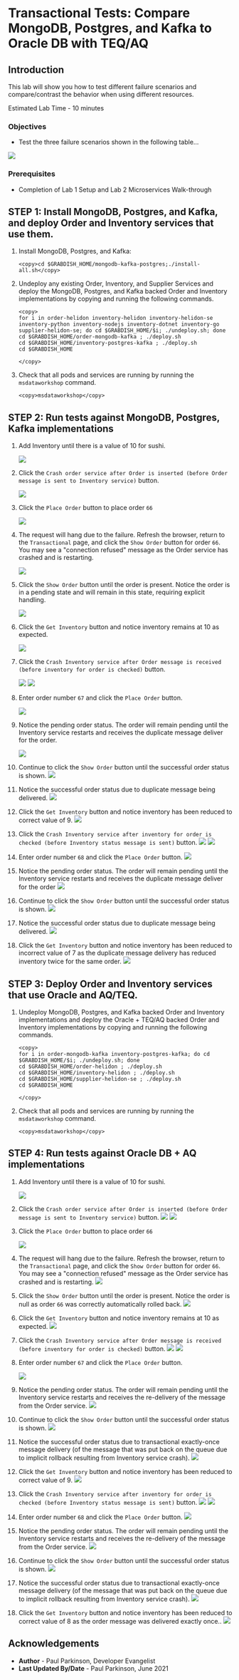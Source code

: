 # Transactional Tests: Compare MongoDB, Postgres, and Kafka to Oracle DB with TEQ/AQ

## Introduction

This lab will show you how to test different failure scenarios and compare/contrast the behavior when using different resources.

Estimated Lab Time - 10 minutes

### Objectives

-   Test the three failure scenarios shown in the following table...


   ![](images/mongopostgreskafka_vs_OracleAQ.png " ")


### Prerequisites

* Completion of Lab 1 Setup and Lab 2 Microservices Walk-through

## **STEP 1**: Install MongoDB, Postgres, and Kafka, and deploy Order and Inventory services that use them.

1.  Install MongoDB, Postgres, and Kafka:

    ```
    <copy>cd $GRABDISH_HOME/mongodb-kafka-postgres;./install-all.sh</copy>
    ```


2.  Undeploy any existing Order, Inventory, and Supplier Services and deploy the MongoDB, Postgres, and Kafka backed Order and Inventory implementations by copying and running the following commands.
    
    ```
    <copy>
    for i in order-helidon inventory-helidon inventory-helidon-se inventory-python inventory-nodejs inventory-dotnet inventory-go supplier-helidon-se; do cd $GRABDISH_HOME/$i; ./undeploy.sh; done
    cd $GRABDISH_HOME/order-mongodb-kafka ; ./deploy.sh
    cd $GRABDISH_HOME/inventory-postgres-kafka ; ./deploy.sh
    cd $GRABDISH_HOME
    
    </copy>
    ```

3. Check that all pods and services are running by running the `msdataworkshop` command.

    ```
    <copy>msdataworkshop</copy>
    ```


## **STEP 2**: Run tests against MongoDB, Postgres, Kafka implementations


1. Add Inventory until there is a value of 10 for sushi.

   ![](images/getinventory10.png " ")
   
2. Click the `Crash order service after Order is inserted (before Order message is sent to Inventory service)` button. 

   ![](images/crashorderset.png " ")
   
3. Click the `Place Order` button to place order `66`

   ![](images/placeorder66.png " ")
   
4. The request will hang due to the failure. Refresh the browser, return to the `Transactional` page, and click the `Show Order` button for order `66`.  
   You may see a "connection refused" message as the Order service has crashed and is restarting.
   
   ![](images/connectionrefused.png " ")
   
5. Click the `Show Order` button until the order is present. Notice the order is in a pending state and will remain in this state, requiring explicit handling.

   ![](images/order66pending.png " ")
   
6. Click the `Get Inventory` button and notice inventory remains at 10 as expected.

   ![](images/getinventory10.png " ")
   
7. Click the `Crash Inventory service after Order message is received (before inventory for order is checked)` button.

   ![](images/crashinventorybefore.png " ")
   ![](images/crashinventorybeforeset.png " ")
   
8. Enter order number `67` and click the `Place Order` button.

   ![](images/placeorder67.png " ")
   
9. Notice the pending order status. The order will remain pending until the Inventory service restarts and receives the duplicate message deliver for the order.

   ![](images/order67pending.png " ")
   
10. Continue to click the `Show Order` button until the successful order status is shown.
   ![](images/showorder67.png " ")
   
11. Notice the successful order status due to duplicate message being delivered.
   ![](images/order67success.png " ")
   
12. Click the `Get Inventory` button and notice inventory has been reduced to correct value of 9.
   ![](images/getinventory9.png " ")
   
13. Click  the `Crash Inventory service after inventory for order is checked (before Inventory status message is sent)` button.
   ![](images/crashinventoryafter.png " ")
   ![](images/crashinventoryafterset.png " ")
   
14. Enter order number `68` and click the `Place Order` button.
   ![](images/placeorder68.png " ")
   
15. Notice the pending order status. The order will remain pending until the Inventory service restarts and receives the duplicate message deliver for the order
   ![](images/order68pending.png " ")
   
16. Continue to click the `Show Order` button until the successful order status is shown.
   ![](images/showorder68.png " ")
   
17. Notice the successful order status due to duplicate message being delivered.
   ![](images/order68success.png " ")
   
18. Click the `Get Inventory` button and notice inventory has been reduced to incorrect value of 7 as the duplicate message delivery has reduced inventory twice for the same order.
   ![](images/getinventory7.png " ")
  
## **STEP 3**: Deploy Order and Inventory services that use Oracle and AQ/TEQ.

1.  Undeploy MongoDB, Postgres, and Kafka backed Order and Inventory implementations and deploy the Oracle + TEQ/AQ backed Order and Inventory implementations by copying and running the following commands.
    
    ```
    <copy>
    for i in order-mongodb-kafka inventory-postgres-kafka; do cd $GRABDISH_HOME/$i; ./undeploy.sh; done
    cd $GRABDISH_HOME/order-helidon ; ./deploy.sh
    cd $GRABDISH_HOME/inventory-helidon ; ./deploy.sh
    cd $GRABDISH_HOME/supplier-helidon-se ; ./deploy.sh
    cd $GRABDISH_HOME
    
    </copy>
    ```

3. Check that all pods and services are running by running the `msdataworkshop` command.

    ```
    <copy>msdataworkshop</copy>
    ```
   
## **STEP 4**: Run tests against Oracle DB + AQ implementations


1. Add Inventory until there is a value of 10 for sushi.

   ![](images/getinventory10.png " ")
   
2. Click the `Crash order service after Order is inserted (before Order message is sent to Inventory service)` button. 
   ![](images/crashorder.png " ")
   ![](images/crashorderset.png " ")
   
3. Click the `Place Order` button to place order `66`

   ![](images/placeorder66.png " ")
   
4. The request will hang due to the failure. Refresh the browser, return to the `Transactional` page, and click the `Show Order` button for order `66`.  
   You may see a "connection refused" message as the Order service has crashed and is restarting.
   ![](images/connectionrefused.png " ")
   
5. Click the `Show Order` button until the order is present. Notice the order is null as order `66` was correctly automatically rolled back. 
   ![](images/showordernull.png " ")
   
6. Click the `Get Inventory` button and notice inventory remains at 10 as expected.
   ![](images/getinventory10.png " ")
   
7. Click the `Crash Inventory service after Order message is received (before inventory for order is checked)` button.
   ![](images/crashinventorybefore.png " ")
   ![](images/crashinventorybeforeset.png " ")
   
8. Enter order number `67` and click the `Place Order` button.

   ![](images/placeorder67.png " ")
   
9. Notice the pending order status. The order will remain pending until the Inventory service restarts and receives the re-delivery of the message from the Order service.
   ![](images/order67pending.png " ")
   
10. Continue to click the `Show Order` button until the successful order status is shown.
   ![](images/showorder67.png " ")
   
11. Notice the successful order status due to transactional exactly-once message delivery (of the message that was put back on the queue due to implicit rollback resulting from Inventory service crash). 
   ![](images/order67success.png " ")
   
12. Click the `Get Inventory` button and notice inventory has been reduced to correct value of 9.
   ![](images/getinventory9.png " ")
   
13. Click  the `Crash Inventory service after inventory for order is checked (before Inventory status message is sent)` button.
   ![](images/crashinventoryafter.png " ")
   ![](images/crashinventoryafterset.png " ")
   
14. Enter order number `68` and click the `Place Order` button.
   ![](images/placeorder68.png " ")
   
15. Notice the pending order status. The order will remain pending until the Inventory service restarts and receives the re-delivery of the message from the Order service.
   ![](images/order68pending.png " ")
   
16. Continue to click the `Show Order` button until the successful order status is shown.
   ![](images/showorder68.png " ")
   
17. Notice the successful order status due to transactional exactly-once message delivery (of the message that was put back on the queue due to implicit rollback resulting from Inventory service crash).
   ![](images/order68success.png " ")
   
18. Click the `Get Inventory` button and notice inventory has been reduced to correct value of 8 as the order message was delivered exactly once..
   ![](images/getinventory7.png " ")
  
   
## Acknowledgements
* **Author** - Paul Parkinson, Developer Evangelist
* **Last Updated By/Date** - Paul Parkinson, June 2021
